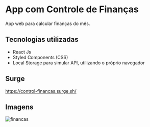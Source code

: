# App com Controle de Finanças 

App web para calcular finanças do mês. 

## Tecnologias utilizadas 
- React Js 
- Styled Components (CSS) 
- Local Storage para simular API, utilizando o próprio navegador

## Surge
https://control-financas.surge.sh/

## Imagens 
![financas](https://user-images.githubusercontent.com/104602579/178145873-2099ee77-c597-4ec0-b971-4507e80df79d.PNG)


